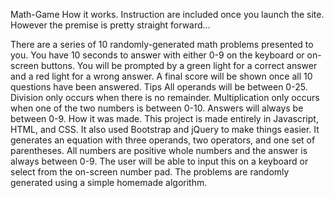 Math-Game
How it works.
Instruction are included once you launch the site. However the premise is pretty straight forward...

There are a series of 10 randomly-generated math problems presented to you.
You have 10 seconds to answer with either 0-9 on the keyboard or on-screen buttons.
You will be prompted by a green light for a correct answer and a red light for a wrong answer.
A final score will be shown once all 10 questions have been answered.
Tips
All operands will be between 0-25.
Division only occurs when there is no remainder.
Multiplication only occurs when one of the two numbers is between 0-10.
Answers will always be between 0-9.
How it was made.
This project is made entirely in Javascript, HTML, and CSS. It also used Bootstrap and jQuery to make things easier. It generates an equation with three operands, two operators, and one set of parentheses. All numbers are positive whole numbers and the answer is always between 0-9. The user will be able to input this on a keyboard or select from the on-screen number pad. The problems are randomly generated using a simple homemade algorithm.
